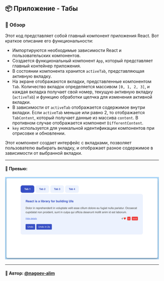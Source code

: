## 📦 Приложение - Табы

### 🚀 Обзор
Этот код представляет собой главный компонент приложения React. Вот краткое описание его функциональности:

- Импортируются необходимые зависимости React и пользовательских компонентов.
- Создается функциональный компонент `App`, который представляет главный контейнер приложения.
- В состоянии компонента хранится `activeTab`, представляющая активную вкладку.
- На экране отображаются вкладки, представленные компонентом `Tab`. Количество вкладок определяется массивом `[0, 1, 2, 3]`, и каждая вкладка получает свой номер, текущую активную вкладку (`activeTab`) и функцию обработки щелчка для изменения активной вкладки.
- В зависимости от `activeTab` отображается содержимое внутри вкладки. Если `activeTab` меньше или равно 2, то отображается `TabContent`, который получает данные из массива `content`. В противном случае отображается компонент `DifferentContent`.
- `key` используется для уникальной идентификации компонентов при отрисовке и обновлении.

Этот компонент создает интерфейс с вкладками, позволяет пользователю выбирать вкладку, и отображает разное содержимое в зависимости от выбранной вкладки.

---
#### 🌄 Превью:
![Превью](public/images/preview.jpg)


-----
#### 🙌 Автор: [@nagoev-alim](https://github.com/nagoev-alim)

